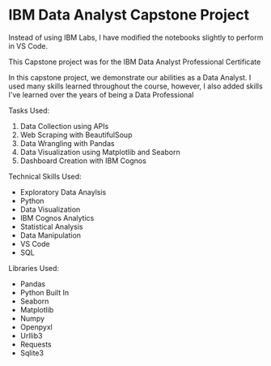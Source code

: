 <h1>IBM Data Analyst Capstone Project</h1>
<p>Instead of using IBM Labs, I have modified the notebooks slightly to perform in VS Code.</p>
<div>
  <p>This Capstone project was for the IBM Data Analyst Professional Certificate</p>
  <p>In this capstone project, we demonstrate our abilities as a Data Analyst. I used many skills learned throughout the course, however, I also added skills I've learned over the years of being a Data Professional</p>
   <p>Tasks Used:</p>
  <ol>
    <li>Data Collection using APIs</li>
    <li>Web Scraping with BeautifulSoup</li>
    <li>Data Wrangling with Pandas</li>
    <li>Data Visualization using Matplotlib and Seaborn</li>
    <li>Dashboard Creation with IBM Cognos</li>
  </ol>
  <p>Technical Skills Used:</p>
  <ul>
    <li>Exploratory Data Anaylsis</li>
    <li>Python</li>
    <li>Data Visualization</li>
    <li>IBM Cognos Analytics</li>
    <li>Statistical Analysis</li>
    <li>Data Manipulation</li>
    <li>VS Code</li>
    <li>SQL</li>
  </ul>
  <p>Libraries Used:</p>
  <ul>
    <li>Pandas</li>
    <li>Python Built In</li>
    <li>Seaborn</li>
    <li>Matplotlib</li>
    <li>Numpy</li>
    <li>Openpyxl</li>
    <li>Urllib3</li>
    <li>Requests</li>
    <li>Sqlite3</li>
  </ul>
  <footer></footer>
</div>
